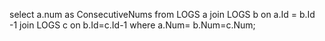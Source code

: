 select a.num  as ConsecutiveNums from  LOGS a join LOGS b on a.Id = b.Id -1 join LOGS c on b.Id=c.Id-1 where a.Num= b.Num=c.Num;
